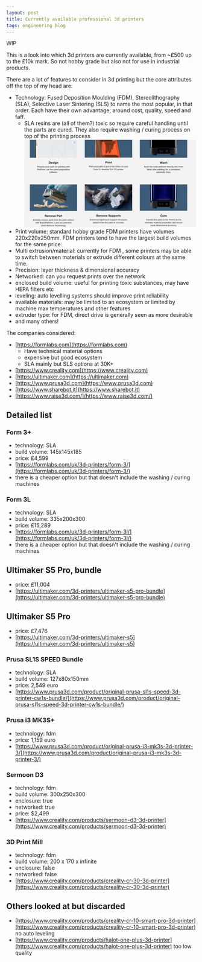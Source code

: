 ```yaml
---
layout: post
title: Currently available professional 3d printers
tags: engineering blog
---
```


WIP

This is a look into which 3d printers are currently available, from ~£500 up to the £10k mark. So not hobby grade but also not for use in industrial products.

There are a lot of features to consider in 3d printing but the core attributes off the top of my head are:
- Technology: Fused Deposition Moulding (FDM), Stereolithography (SLA), Selective Laser Sintering (SLS) to name the most popular, in that order. Each have their own advantage, around cost, quality, speed and faff. 
  - SLA resins are (all of them?) toxic so require careful handling until the parts are cured. They also require washing / curing process on top of the printing process
![SLA](/assets/state-of-3d-printers/sla.png)
- Print volume: standard hobby grade FDM printers have volumes 220x220x250mm. FDM printers tend to have the largest build volumes for the same price.
- Multi extrusion/material: currently for FDM , some printers may be able to switch between materials or extrude different colours at the same time.
- Precision: layer thickness & dimensional accuracy
- Networked: can you request prints over the network
- enclosed build volume: useful for printing toxic substances, may have HEPA filters etc
- leveling: auto levelling systems should improve print reliability
- available materials: may be limited to an ecosystem or limited by machine max temperatures and other features 
- extruder type: for FDM, direct drive is generally seen as more desirable
- and many others!

The companies considered: 
- [https://formlabs.com](https://formlabs.com)
  - Have technical material options
  - expensive but good ecosystem
  - SLA mainly but SLS options at 30K+
- [https://www.creality.com](https://www.creality.com)
- [https://ultimaker.com](https://ultimaker.com)
- [https://www.prusa3d.com](https://www.prusa3d.com)
- [https://www.sharebot.it](https://www.sharebot.it)
- [https://www.raise3d.com/](https://www.raise3d.com/)

## Detailed list

### Form 3+
- technology: SLA
- build volume: 145x145x185
- price: £4,599
- [https://formlabs.com/uk/3d-printers/form-3/](https://formlabs.com/uk/3d-printers/form-3/)
- there is a cheaper option but that doesn't include the washing / curing machines

### Form 3L
- technology: SLA
- build volume: 335x200x300 
- price: £15,289
- [https://formlabs.com/uk/3d-printers/form-3l/](https://formlabs.com/uk/3d-printers/form-3l/)
- there is a cheaper option but that doesn't include the washing / curing machines

## Ultimaker S5 Pro, bundle
- price: £11,004
- [https://ultimaker.com/3d-printers/ultimaker-s5-pro-bundle](https://ultimaker.com/3d-printers/ultimaker-s5-pro-bundle)

## Ultimaker S5 Pro
- price: £7,476
- [https://ultimaker.com/3d-printers/ultimaker-s5](https://ultimaker.com/3d-printers/ultimaker-s5)

### Prusa SL1S SPEED Bundle
- technology: SLA
- build volume: 127x80x150mm
- price: 2,549 euro
- [https://www.prusa3d.com/product/original-prusa-sl1s-speed-3d-printer-cw1s-bundle/](https://www.prusa3d.com/product/original-prusa-sl1s-speed-3d-printer-cw1s-bundle/)

### Prusa i3 MK3S+
- technology: fdm
- price: 1,159 euro
- [https://www.prusa3d.com/product/original-prusa-i3-mk3s-3d-printer-3/](https://www.prusa3d.com/product/original-prusa-i3-mk3s-3d-printer-3/)

### Sermoon D3
- technology: fdm
- build volume: 300x250x300
- enclosure: true
- networked: true
- price: $2,499
- [https://www.creality.com/products/sermoon-d3-3d-printer](https://www.creality.com/products/sermoon-d3-3d-printer)

### 3D Print Mill
- technology: fdm
- build volume: 200 x 170 x infinite
- enclosure: false
- networked: false
- [https://www.creality.com/products/creality-cr-30-3d-printer](https://www.creality.com/products/creality-cr-30-3d-printer)

## Others looked at but discarded
- [https://www.creality.com/products/creality-cr-10-smart-pro-3d-printer](https://www.creality.com/products/creality-cr-10-smart-pro-3d-printer) no auto leveling
- [https://www.creality.com/products/halot-one-plus-3d-printer](https://www.creality.com/products/halot-one-plus-3d-printer) too low quality

